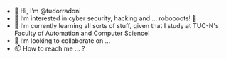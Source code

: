 - 👋 Hi, I’m @tudorradoni
- 👀 I’m interested in cyber security, hacking and ... roboooots! 🤖
- 🌱 I’m currently learning all sorts of stuff, given that I study at TUC-N's Faculty of Automation and Computer Science!
- 💞️ I’m looking to collaborate on ...
- 📫 How to reach me ... ?

<!---
tudorradoni/tudorradoni is a ✨ special ✨ repository because its `README.md` (this file) appears on your GitHub profile.
You can click the Preview link to take a look at your changes.
--->
